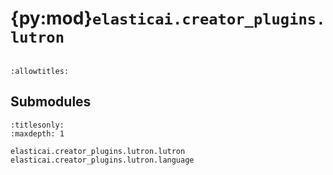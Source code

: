 # {py:mod}`elasticai.creator_plugins.lutron`

```{py:module} elasticai.creator_plugins.lutron
```

```{autodoc2-docstring} elasticai.creator_plugins.lutron
:allowtitles:
```

## Submodules

```{toctree}
:titlesonly:
:maxdepth: 1

elasticai.creator_plugins.lutron.lutron
elasticai.creator_plugins.lutron.language
```
